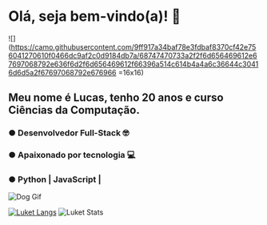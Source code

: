 # Olá, seja bem-vindo(a)! 🤖
![](https://camo.githubusercontent.com/9ff917a34baf78e3fdbaf8370cf42e756041270610f0466dc9af2c0d9184db7a/68747470733a2f2f6d656469612e67697068792e636f6d2f6d656469612f66396a514c614b4a4a6c36644c30416d6d5a2f67697068792e676966 =16x16)
## Meu nome é Lucas, tenho 20 anos e curso Ciências da Computação.
 ### ● Desenvolvedor Full-Stack 🤓
 ### ● Apaixonado por tecnologia 💻
 ### ● Python | JavaScript | 
![Dog Gif](https://media.giphy.com/media/yFK1Kfe8cRwGY/giphy.gif)
 
[![Luket Langs](https://github-readme-stats.vercel.app/api/top-langs/?username=luketflp&layout=compact&theme=radical)](https://github.com/luketflp/github-readme-stats)
![Luket Stats](https://github-readme-stats.vercel.app/api?username=luketflp&theme=radical&show_icons=true)
